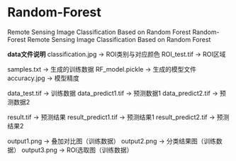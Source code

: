 # Random-Forest
Remote Sensing Image Classification Based on Random Forest
Random-Forest
Remote Sensing Image Classification Based on Random Forest

********************data文件说明********************
classification.jpg -> ROI类别与对应颜色
ROI_test.tif -> ROI区域


samples.txt -> 生成的训练数据
RF_model.pickle -> 生成的模型文件
accuracy.jpg -> 模型精度


data_test.tif -> 训练数据
data_predict1.tif -> 预测数据1
data_predict2.tif -> 预测数据2


result.tif -> 预测结果
result_predict1.tif -> 预测结果1
result_predict2.tif -> 预测结果2


output1.png -> 叠加对比图（训练数据）
output2.png -> 分类结果图（训练数据）
output3.png -> ROI选取图（训练数据）